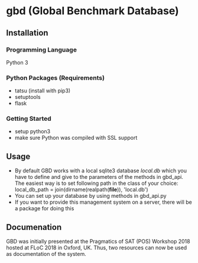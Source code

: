 # gbd (Global Benchmark Database)

## Installation
### Programming Language
Python 3

### Python Packages (Requirements)
- tatsu (install with pip3)
- setuptools
- flask

### Getting Started
- setup python3
- make sure Python was compiled with SSL support

## Usage
- By default GBD works with a local sqlite3 database *local.db* which you have to define and give to the parameters of the
  methods in gbd_api. The easiest way is to set following path in the class of your choice:
  local_db_path = join(dirname(realpath(__file__)), 'local.db')
- You can set up your database by using methods in gbd_api.py
- If you want to provide this management system on a server, there will be a package for doing this

## Documenation
GBD was initially presented at the Pragmatics of SAT (POS) Workshop 2018 hosted at FLoC 2018 in Oxford, UK. Thus, two resources can now be used as documentation of the system. 
